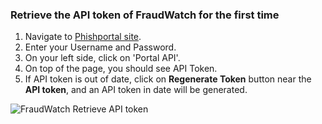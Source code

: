 ### Retrieve the API token of FraudWatch for the first time

1. Navigate to [Phishportal site](https://www.phishportal.com/).
2. Enter your Username and Password.
3. On your left side, click on 'Portal API'.
4. On top of the page, you should see API Token.
5. If API token is out of date, click on **Regenerate Token** button near the **API token**, and an API token in date will be generated.

![FraudWatch Retrieve API token](https://raw.githubusercontent.com/demisto/content/6dfcd7b8e8620ca2e8f85d1bc46c13cf924633a4/Packs/FraudWatch/doc_files/Generate_Token.png)

[comment]: <> (**after first configured API token, Demisto refreshes the key when it becomes out dated.**)
[comment]: <> (IMAGE TOO BIG TO ADD AT THIS MOMENT)

[comment]: <> (695bda5a449550319dcd9afd26c1dbbdcc93485c)